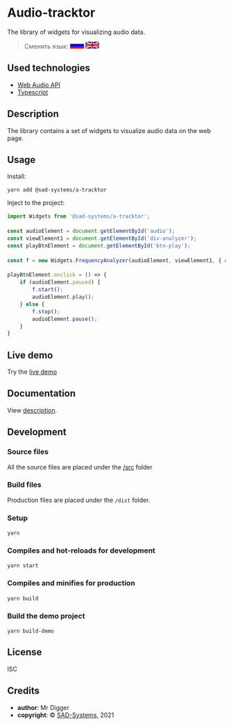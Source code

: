 # Audio-tracktor

The library of widgets for visualizing audio data.

> Сменить язык: [![Русский](docs/assets/images/ru.gif)](README.ru.md) [![English](docs/assets/images/en.gif)](README.md)

## Used technologies

  * [Web Audio API](https://developer.mozilla.org/en/docs/Web/API/Web_Audio_API)
  * [Typescript](http://www.typescriptlang.org/)
    
## Description

The library contains a set of widgets to visualize audio data on the web page.

## Usage

Install:
```
yarn add @sad-systems/a-tracktor
```

Inject to the project:

```javascript
import Widgets from '@sad-systems/a-tracktor';

const audioElement = document.getElementById('audio');
const viewElement1 = document.getElementById('div-analyzer');
const playBtnElement = document.getElementById('btn-play');

const f = new Widgets.FrequencyAnalyzer(audioElement, viewElement1, { color: '#ffb21d' });

playBtnElement.onclick = () => { 
    if (audioElement.paused) {
        f.start();
        audioElement.play();
    } else {
        f.stop();
        audioElement.pause();
    }
}
````   
    
## Live demo

Try the [live demo](http://examples.sad-systems.ru/a-tracktor)
  

## Documentation

View [description](http://examples.sad-systems.ru/a-tracktor/docs/).

## Development

### Source files

  All the source files are placed under the [/src](./src) folder
  
### Build files

 Production files are placed under the `/dist` folder.

### Setup

```
yarn
```

### Compiles and hot-reloads for development
```
yarn start
```

### Compiles and minifies for production
```
yarn build
```

### Build the demo project
```
yarn build-demo
```

## License

ISC

## Credits

  * __author__: Mr Digger
  * __copyright__:  © [SAD-Systems](http://sad-systems.ru), 2021